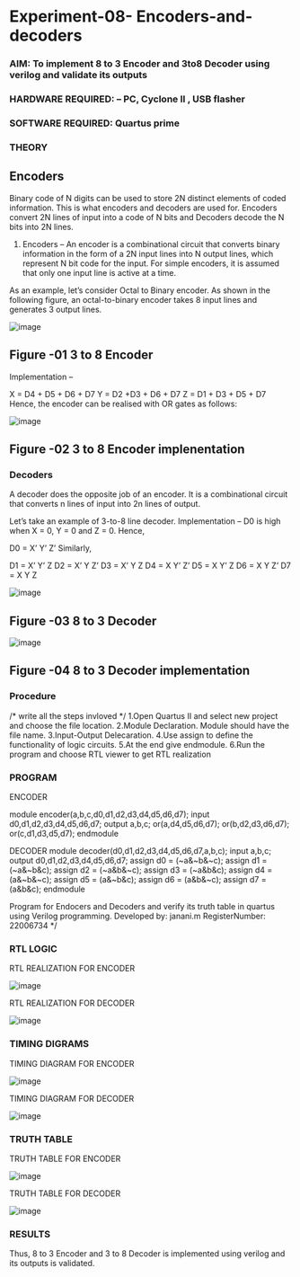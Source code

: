 # Experiment-08- Encoders-and-decoders 
### AIM: To implement 8 to 3 Encoder and  3to8 Decoder using verilog and validate its outputs
### HARDWARE REQUIRED:  – PC, Cyclone II , USB flasher
### SOFTWARE REQUIRED:   Quartus prime
### THEORY 

## Encoders
Binary code of N digits can be used to store 2N distinct elements of coded information. This is what encoders and decoders are used for. Encoders convert 2N lines of input into a code of N bits and Decoders decode the N bits into 2N lines.

1. Encoders –
An encoder is a combinational circuit that converts binary information in the form of a 2N input lines into N output lines, which represent N bit code for the input. For simple encoders, it is assumed that only one input line is active at a time.

As an example, let’s consider Octal to Binary encoder. As shown in the following figure, an octal-to-binary encoder takes 8 input lines and generates 3 output lines.

![image](https://user-images.githubusercontent.com/36288975/171543588-bc0746df-a173-4b35-989e-5fb7d385fe8a.png)
## Figure -01 3 to 8 Encoder 


Implementation –

X = D4 + D5 + D6 + D7
Y = D2 +D3 + D6 + D7
Z = D1 + D3 + D5 + D7 
Hence, the encoder can be realised with OR gates as follows:


![image](https://user-images.githubusercontent.com/36288975/171543740-68403b82-aa93-4c98-9343-f32b14885a2e.png)
## Figure -02 3 to 8 Encoder implenentation 

 ### Decoders 
A decoder does the opposite job of an encoder. It is a combinational circuit that converts n lines of input into 2n lines of output.

Let’s take an example of 3-to-8 line decoder.
Implementation –
D0 is high when X = 0, Y = 0 and Z = 0. Hence,

D0 = X’ Y’ Z’ 
Similarly,

D1 = X’ Y’ Z
D2 = X’ Y Z’
D3 = X’ Y Z
D4 = X Y’ Z’
D5 = X Y’ Z
D6 = X Y Z’
D7 = X Y Z 


![image](https://user-images.githubusercontent.com/36288975/171543978-ee2d0671-2846-40a1-8705-507fd6287a49.png)
## Figure -03 8 to 3 Decoder 



![image](https://user-images.githubusercontent.com/36288975/171543866-5a6eace6-8683-49d7-9c4f-a7cb30ec3035.png)
## Figure -04 8 to 3 Decoder implementation 

### Procedure
/* write all the steps invloved */
1.Open Quartus II and select new project and choose the file location. 
2.Module Declaration. Module should have the file name.
3.Input-Output Delecaration.
4.Use assign to define the functionality of logic circuits.
5.At the end give endmodule.
6.Run the program and choose RTL viewer to get RTL realization



### PROGRAM

ENCODER

module encoder(a,b,c,d0,d1,d2,d3,d4,d5,d6,d7);
input d0,d1,d2,d3,d4,d5,d6,d7;
output a,b,c;
or(a,d4,d5,d6,d7);
or(b,d2,d3,d6,d7);
or(c,d1,d3,d5,d7);
endmodule

DECODER
module decoder(d0,d1,d2,d3,d4,d5,d6,d7,a,b,c);
input a,b,c;
output d0,d1,d2,d3,d4,d5,d6,d7;
assign d0 = (~a&~b&~c);
assign d1 = (~a&~b&c);
assign d2 = (~a&b&~c);
assign d3 = (~a&b&c);
assign d4 = (a&~b&~c);
assign d5 = (a&~b&c);
assign d6 = (a&b&~c);
assign d7 = (a&b&c);
endmodule


Program for Endocers and Decoders  and verify its truth table in quartus using Verilog programming.
Developed by: janani.m
RegisterNumber: 22006734 
*/
### RTL LOGIC  

RTL REALIZATION FOR ENCODER

![image](https://user-images.githubusercontent.com/119432417/214761247-80b79cca-95f6-4154-aa68-118d5b8ee388.png)


RTL REALIZATION FOR DECODER

![image](https://user-images.githubusercontent.com/119432417/214761563-e974f820-69e4-4b81-8edc-deed1e4d342c.png)









### TIMING DIGRAMS 

TIMING DIAGRAM FOR ENCODER

![image](https://user-images.githubusercontent.com/119432417/214761608-5228a68a-07d5-484a-8c8d-2f9beec0bb9e.png)

TIMING DIAGRAM FOR DECODER

![image](https://user-images.githubusercontent.com/119432417/214761684-f0ba19eb-5c89-4cf9-a9c4-3b0c45463165.png)







### TRUTH TABLE

TRUTH TABLE FOR ENCODER

![image](https://user-images.githubusercontent.com/119432417/214761778-14ac4f09-9914-431d-b9d8-eb2a5b840de5.png)

TRUTH TABLE FOR DECODER

![image](https://user-images.githubusercontent.com/119432417/214761879-ada5b056-9095-4aa0-8b81-94afc41ac7d2.png)








### RESULTS 

Thus, 8 to 3 Encoder and 3 to 8 Decoder is implemented using verilog and its outputs is validated.
